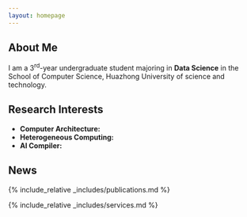 ```yaml
---
layout: homepage
---
```


## About Me

<p>I am a 3<sup>rd</sup>-year undergraduate student majoring in <b>Data Science</b> in the School of Computer Science, Huazhong University of science and technology.</p>

## Research Interests

- **Computer Architecture:** 
- **Heterogeneous Computing:** 
- **AI Compiler:**

## News

<!-- - **[Feb. 2020]** Our paper about incremental learning is accepted to CVPR 2020.
- **[Feb. 2020]** We will host the ACM Multimedia Asia 2020 conference in Singapore!
- **[Sept. 2019]** Our paper about few-shot learning is accepted to NeurIPS 2019.
- **[Mar. 2019]** Our paper about few-shot learning is accepted to CVPR 2019. -->

{% include_relative _includes/publications.md %}

{% include_relative _includes/services.md %}
